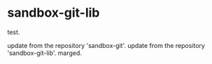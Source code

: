 # sandbox-git-lib

test.

update from the repository 'sandbox-git'.
update from the repository 'sandbox-git-lib'.
marged.
